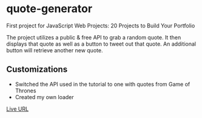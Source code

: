 # quote-generator
First project for JavaScript Web Projects: 20 Projects to Build Your Portfolio

The project utilizes a public & free API to grab a random quote. It then displays that quote as well as a button to tweet out that quote. An additional button will retrieve another new quote.

## Customizations
- Switched the API used in the tutorial to one with quotes from Game of Thrones
- Created my own loader

[Live URL](https://laurana88.github.io/quote-generator/)
